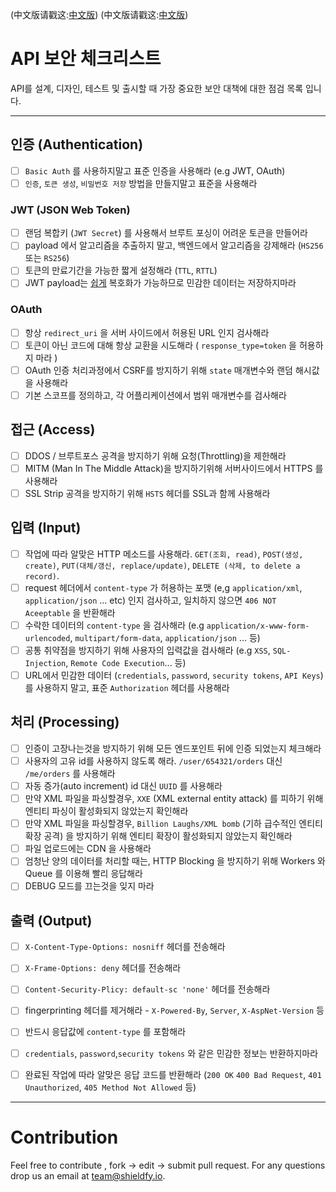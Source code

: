 (中文版请戳这:[中文版](https://github.com/GrayLand119/API-Security-Checklist/blob/master/README-zh.md))
(中文版请戳这:[中文版](https://github.com/GrayLand119/API-Security-Checklist/blob/master/README-zh.md))

# API 보안 체크리스트
API를 설계, 디자인, 테스트 및 출시할 때 가장 중요한 보안 대책에 대한 점검 목록 입니다.

------------------------------------------------------------------------------
## 인증 (Authentication)
- [ ] `Basic Auth` 를 사용하지말고 표준 인증을 사용해라 (e.g JWT, OAuth)
- [ ] `인증`, `토큰 생성`, `비밀번호 저장` 방법을 만들지말고 표준을 사용해라

### JWT (JSON Web Token)
- [ ] 랜덤 복합키 (`JWT Secret`) 를 사용해서 브루트 포싱이 어려운 토큰을 만들어라
- [ ] payload 에서 알고리즘을 추출하지 말고, 백엔드에서 알고리즘을 강제해라 (`HS256` 또는 `RS256`)
- [ ] 토큰의 만료기간을 가능한 짧게 설정해라 (`TTL`, `RTTL`)
- [ ] JWT payload는 [쉽게](https://jwt.io/#debugger-io) 복호화가 가능하므로 민감한 데이터는 저장하지마라

### OAuth
- [ ] 항상 `redirect_uri` 을 서버 사이드에서 허용된 URL 인지 검사해라
- [ ] 토큰이 아닌 코드에 대해 항상 교환을 시도해라 ( `response_type=token` 을 허용하지 마라 )
- [ ] OAuth 인증 처리과정에서 CSRF를 방지하기 위해 `state` 매개변수와 랜덤 해시값을 사용해라
- [ ] 기본 스코프를 정의하고, 각 어플리케이션에서 범위 매개변수를 검사해라

## 접근 (Access)
- [ ] DDOS / 브루트포스 공격을 방지하기 위해 요청(Throttling)을 제한해라
- [ ] MITM (Man In The Middle Attack)을 방지하기위해 서버사이드에서 HTTPS 를 사용해라
- [ ] SSL Strip 공격을 방지하기 위해 `HSTS` 헤더를 SSL과 함께 사용해라

## 입력 (Input)
- [ ] 작업에 따라 알맞은 HTTP 메소드를 사용해라. `GET(조회, read)`, `POST(생성, create)`, `PUT(대체/갱신, replace/update)`, `DELETE (삭제, to delete a record)`.
- [ ] request 헤더에서 `content-type` 가 허용하는 포맷 (e,g `application/xml`, `application/json` ... etc) 인지 검사하고, 일치하지 않으면 `406 NOT Aceeptable` 을 반환해라
- [ ] 수락한 데이터의 `content-type` 을 검사해라 (e.g `application/x-www-form-urlencoded`, `multipart/form-data`, `application/json` ... 등)
- [ ] 공통 취약점을 방지하기 위해 사용자의 입력값을 검사해라 (e.g `XSS`, `SQL-Injection`, `Remote Code Execution`... 등)
- [ ] URL에서 민감한 데이터 (`credentials`, `password`, `security tokens`, `API Keys`)를 사용하지 말고, 표준 `Authorization` 헤더를 사용해라

## 처리 (Processing)
- [ ] 인증이 고장나는것을 방지하기 위해 모든 엔드포인트 뒤에 인증 되었는지 체크해라
- [ ] 사용자의 고유 id를 사용하지 않도록 해라. `/user/654321/orders` 대신 `/me/orders` 를 사용해라
- [ ] 자동 증가(auto increment) id 대신 `UUID` 를 사용해라
- [ ] 만약 XML 파일을 파싱할경우, `XXE` (XML external entity attack) 를 피하기 위해 엔티티 파싱이 활성화되지 않았는지 확인해라
- [ ] 만약 XML 파일을 파싱할경우, `Billion Laughs/XML bomb` (기하 급수적인 엔티티 확장 공격) 을 방지하기 위해 엔티티 확장이 활성화되지 않았는지 확인해라
- [ ] 파일 업로드에는 CDN 을 사용해라
- [ ] 엄청난 양의 데이터를 처리할 때는, HTTP Blocking 을 방지하기 위해 Workers 와 Queue 를 이용해 빨리 응답해라
- [ ] DEBUG 모드를 끄는것을 잊지 마라

## 출력 (Output)
- [ ] `X-Content-Type-Options: nosniff` 헤더를 전송해라
- [ ] `X-Frame-Options: deny` 헤더를 전송해라
- [ ] `Content-Security-Plicy: default-sc 'none'` 헤더를 전송해라
- [ ] fingerprinting 헤더를 제거해라 - `X-Powered-By`, `Server`, `X-AspNet-Version` 등
- [ ] 반드시 응답값에 `content-type` 를 포함해라
- [ ] `credentials`, `password`,`security tokens` 와 같은 민감한 정보는 반환하지마라
- [ ] 완료된 작업에 따라 알맞은 응답 코드를 반환해라 (`200 OK` `400 Bad Request`, `401 Unauthorized`, `405 Method Not Allowed` 등)


------------------------------------------------------------------------------

# Contribution
Feel free to contribute , fork -> edit -> submit pull request. For any questions drop us an email at team@shieldfy.io.
